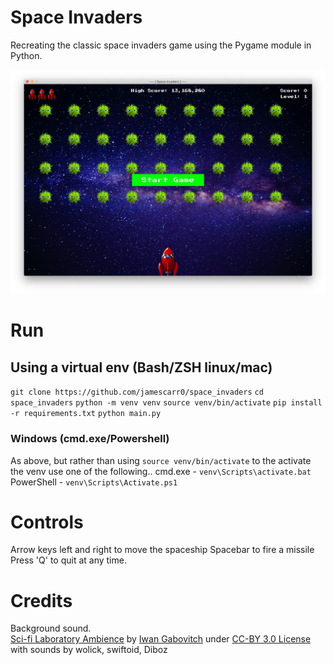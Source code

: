 # Space Invaders

Recreating the classic space invaders game using the Pygame module in Python.

![Alt text](/images/screenshot_game.jpg?raw=true "Space Invaders Screenshot")

# Run

## Using a virtual env (Bash/ZSH linux/mac)
`git clone https://github.com/jamescarr0/space_invaders`
`cd space_invaders`
`python -m venv venv`
`source venv/bin/activate`
`pip install -r requirements.txt`
`python main.py`

### Windows (cmd.exe/Powershell)
As above, but rather than using `source venv/bin/activate` to the activate the venv use one of the following..
cmd.exe - `venv\Scripts\activate.bat`
PowerShell - `venv\Scripts\Activate.ps1`


# Controls

Arrow keys left and right to move the spaceship
Spacebar to fire a missile
Press 'Q' to quit at any time.


# Credits 

Background sound.<br>
<a href="http://freesound.org/people/qubodup/sounds/212025">Sci-fi Laboratory Ambience</a> by <a href="http://freesound.org/people/qubodup">Iwan Gabovitch</a> under <a href="http://creativecommons.org/licenses/by/3.0/legalcode">CC-BY 3.0 License</a> with sounds by wolick, swiftoid, Diboz
